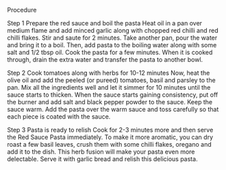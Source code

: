 Procedure

Step 1 Prepare the red sauce and boil the pasta
Heat oil in a pan over medium flame and add minced garlic along with chopped red chilli and red chilli flakes. Stir and saute for 2 minutes. Take another pan, pour the water and bring it to a boil. Then, add pasta to the boiling water along with some salt and 1/2 tbsp oil. Cook the pasta for a few minutes. When it is cooked through, drain the extra water and transfer the pasta to another bowl.

Step 2 Cook tomatoes along with herbs for 10-12 minutes
Now, heat the olive oil and add the peeled (or pureed) tomatoes, basil and parsley to the pan. Mix all the ingredients well and let it simmer for 10 minutes until the sauce starts to thicken. When the sauce starts gaining consistency, put off the burner and add salt and black pepper powder to the sauce. Keep the sauce warm. Add the pasta over the warm sauce and toss carefully so that each piece is coated with the sauce.

Step 3 Pasta is ready to relish
Cook for 2-3 minutes more and then serve the Red Sauce Pasta immediately. To make it more aromatic, you can dry roast a few basil leaves, crush them with some chilli flakes, oregano and add it to the dish. This herb fusion will make your pasta even more delectable. Serve it with garlic bread and relish this delicious pasta.